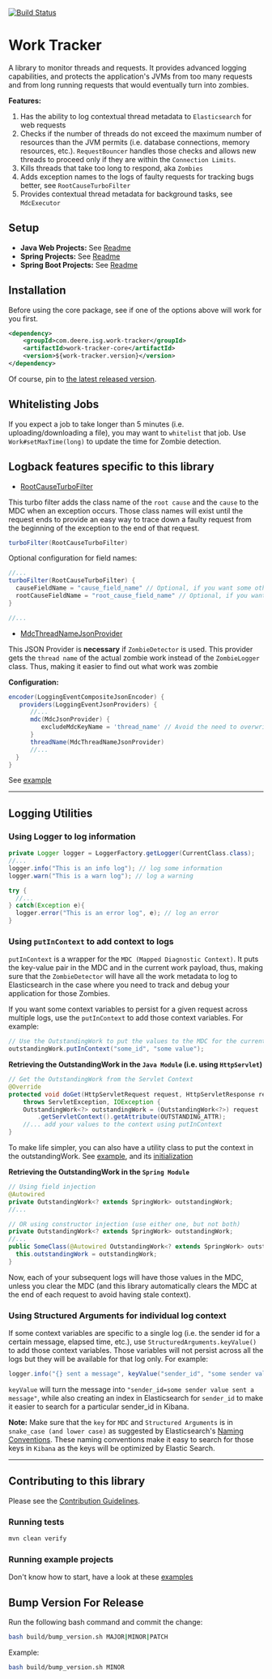 [![Build Status](https://travis-ci.org/JohnDeere/work-tracker.svg?branch=master)](https://travis-ci.org/JohnDeere/work-tracker)

# Work Tracker
A library to monitor threads and requests. It provides advanced logging capabilities, and protects the application's JVMs from too many requests and from long running requests that would eventually turn into zombies.

**Features:**
1. Has the ability to log contextual thread metadata to `Elasticsearch` for web requests
2. Checks if the number of threads do not exceed the maximum number of
resources than the JVM permits (i.e. database connections, memory resources, etc.). `RequestBouncer` handles those checks
and allows new threads to proceed only if they are within the `Connection Limits`.  
3. Kills threads that take too long to respond, aka `Zombies`
4. Adds exception names to the logs of faulty requests for tracking bugs better, see `RootCauseTurboFilter`
5. Provides contextual thread metadata for background tasks, see `MdcExecutor`

## Setup
- **Java Web Projects:** See [Readme](./work-tracker-servlet)
- **Spring Projects:** See [Readme](./work-tracker-spring)
- **Spring Boot Projects:** See [Readme](./work-tracker-spring-boot)

## Installation
Before using the core package, see if one of the options above will work for you first.

```xml
<dependency>
    <groupId>com.deere.isg.work-tracker</groupId>
    <artifactId>work-tracker-core</artifactId>
    <version>${work-tracker.version}</version>
</dependency>
```

Of course, pin to [the latest released version](./../../releases/latest).

## Whitelisting Jobs
If you expect a job to take longer than 5 minutes (i.e. uploading/downloading a file), you may want to `whitelist` that job. Use `Work#setMaxTime(long)` to update the time for Zombie detection.

## Logback features specific to this library
- [RootCauseTurboFilter](./work-tracker-core/src/main/java/com/deere/isg/worktracker/RootCauseTurboFilter.java)

This turbo filter adds the class name of the `root cause` and the `cause` to the MDC when an exception occurs. Those class names will exist until the request ends to provide an easy way to trace down a faulty request from the beginning of the exception to the end of that request.
```groovy
turboFilter(RootCauseTurboFilter)
```

Optional configuration for field names:
```groovy
//...
turboFilter(RootCauseTurboFilter) {
  causeFieldName = "cause_field_name" // Optional, if you want some other value for causeFieldName
  rootCauseFieldName = "root_cause_field_name" // Optional, if you want some other value for rootCauseFieldName
}

//...
```

- [MdcThreadNameJsonProvider](./work-tracker-core/src/main/java/com/deere/isg/worktracker/MdcThreadNameJsonProvider.java)

This JSON Provider is **necessary** if `ZombieDetector` is used. This provider gets the `thread name` of the actual zombie work instead of the `ZombieLogger` class. Thus, making it easier to find out what work was zombie

**Configuration:**
```groovy
encoder(LoggingEventCompositeJsonEncoder) {
   providers(LoggingEventJsonProviders) {
      //...
      mdc(MdcJsonProvider) {
         excludeMdcKeyName = 'thread_name' // Avoid the need to overwrite by threadName()
      }
      threadName(MdcThreadNameJsonProvider)
      //...
  }
}
```

See [example](./work-tracker-examples/java-example/src/main/resources/logback.groovy)

---

## Logging Utilities
### Using Logger to log information
```java
private Logger logger = LoggerFactory.getLogger(CurrentClass.class);
//...
logger.info("This is an info log"); // log some information
logger.warn("This is a warn log"); // log a warning

try {
  //...
} catch(Exception e){
  logger.error("This is an error log", e); // log an error
}
```

### Using `putInContext` to add context to logs
`putInContext` is a wrapper for the `MDC (Mapped Diagnostic Context)`. It puts the key-value pair in the MDC and in the current work payload, thus, making sure that the `ZombieDetector` will have all the work metadata to log to Elasticsearch in the case where you need to track and debug your application for those Zombies.

If you want some context variables to persist for a given request across multiple logs, use the `putInContext` to add those context variables. For example:
```java
// Use the OutstandingWork to put the values to the MDC for the current work
outstandingWork.putInContext("some_id", "some value");
```

**Retrieving the OutstandingWork in the `Java Module` (i.e. using `HttpServlet`)**
```java
// Get the OutstandingWork from the Servlet Context
@Override
protected void doGet(HttpServletRequest request, HttpServletResponse response)
    throws ServletException, IOException {
    OutstandingWork<?> outstandingWork = (OutstandingWork<?>) request
        .getServletContext().getAttribute(OUTSTANDING_ATTR);
    //... add your values to the context using putInContext
}
```

To make life simpler, you can also have a utility class to put the context in the outstandingWork. See [example](./work-tracker-examples/java-example/src/main/java/com/deere/example/MDC.java), and its [initialization](./work-tracker-examples/java-example/src/main/java/com/deere/example/WorkTrackerContextListener.java#)

**Retrieving the OutstandingWork in the `Spring Module`**
```java
// Using field injection
@Autowired
private OutstandingWork<? extends SpringWork> outstandingWork;
//...
```
```java
// OR using constructor injection (use either one, but not both)
private OutstandingWork<? extends SpringWork> outstandingWork;
//...
public SomeClass(@Autowired OutstandingWork<? extends SpringWork> outstandingWork) {
  this.outstandingWork = outstandingWork;
}
```

Now, each of your subsequent logs will have those values in the MDC, unless you clear the MDC (and this library automatically clears the MDC at the end of each request to avoid having stale context).

### Using Structured Arguments for individual log context
If some context variables are specific to a single log (i.e. the sender id for a certain message, elapsed time, etc.), use `StructuredArguments.keyValue()` to add those context variables. Those variables will not persist across all the logs but they will be available for that log only. For example:
```java
logger.info("{} sent a message", keyValue("sender_id", "some sender value"));
```

`keyValue` will turn the message into `"sender_id=some sender value sent a message"`, while also creating an index in Elasticsearch for `sender_id` to make it easier to search for a particular sender_id in Kibana.

**Note:** Make sure that the `key` for `MDC` and `Structured Arguments` is in `snake_case (and lower case)` as suggested by Elasticsearch's [Naming Conventions](https://www.elastic.co/guide/en/beats/devguide/current/event-conventions.html). These naming conventions make it easy to search for those keys in `Kibana` as the keys will be optimized by Elastic Search.


---

## Contributing to this library
Please see the [Contribution Guidelines](./.github/CONTRIBUTING.md).

### Running tests
```bash
mvn clean verify
```

### Running example projects
Don't know how to start, have a look at these [examples](./work-tracker-examples)


## Bump Version For Release
Run the following bash command and commit the change:
```bash
bash build/bump_version.sh MAJOR|MINOR|PATCH
```   

Example:
```bash
bash build/bump_version.sh MINOR
```
